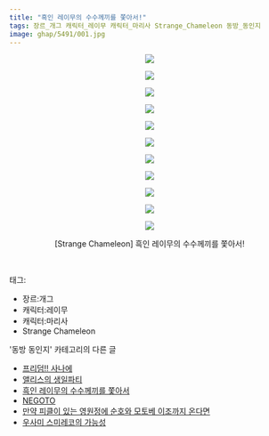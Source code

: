 ```yaml
---
title: "흑인 레이무의 수수께끼를 쫓아서!"
tags: 장르_개그 캐릭터_레이무 캐릭터_마리사 Strange_Chameleon 동방_동인지
image: ghap/5491/001.jpg
---
```

<div class="article">
<p style="text-align: center; clear: none; float: none;"><img src="{{ site.nasurl }}/ghap/5491/001.jpg"/></p>
<p style="text-align: center; clear: none; float: none;"><img src="{{ site.nasurl }}/ghap/5491/002.jpg"/></p>
<p style="text-align: center; clear: none; float: none;"><img src="{{ site.nasurl }}/ghap/5491/003.jpg"/></p>
<p style="text-align: center; clear: none; float: none;"><img src="{{ site.nasurl }}/ghap/5491/004.jpg"/></p>
<p style="text-align: center; clear: none; float: none;"><img src="{{ site.nasurl }}/ghap/5491/005.jpg"/></p>
<p style="text-align: center; clear: none; float: none;"><img src="{{ site.nasurl }}/ghap/5491/006.jpg"/></p>
<p style="text-align: center; clear: none; float: none;"><img src="{{ site.nasurl }}/ghap/5491/007.jpg"/></p>
<p style="text-align: center; clear: none; float: none;"><img src="{{ site.nasurl }}/ghap/5491/008.jpg"/></p>
<p style="text-align: center; clear: none; float: none;"><img src="{{ site.nasurl }}/ghap/5491/009.jpg"/></p>
<p style="text-align: center; clear: none; float: none;"><img src="{{ site.nasurl }}/ghap/5491/010.jpg"/></p>
<p style="text-align: center; clear: none; float: none;"><img src="{{ site.nasurl }}/ghap/5491/011.jpg"/></p>
<p style="text-align: center; clear: none; float: none;">[Strange Chameleon] 흑인 레이무의 수수께끼를 쫓아서!</p>
<p><br/></p>
</div><div class="tagTrail">
<p>태그: </p>
<ul>
<li>장르:개그</li>
<li>캐릭터:레이무</li>
<li>캐릭터:마리사</li>
<li>Strange Chameleon</li>
</ul>
</div><div class="another">
<p>'동방 동인지' 카테고리의 다른 글</p>
<ul>
<li><a href="/2019-01-02-ghap_5507">프리덤!! 사나에</a></li>
<li><a href="/2019-01-02-ghap_5502">앨리스의 생일파티</a></li>
<li><a href="/2019-01-02-ghap_5491">흑인 레이무의 수수께끼를 쫓아서</a></li>
<li><a href="/2018-12-31-ghap_5459">NEGOTO</a></li>
<li><a href="/2018-12-26-ghap_5447">만약 피클이 있는 영원정에 순호와 모토베 이조까지 온다면</a></li>
<li><a href="/2018-12-21-ghap_5376">우사미 스미레코의 가능성</a></li>
</ul>
</div>